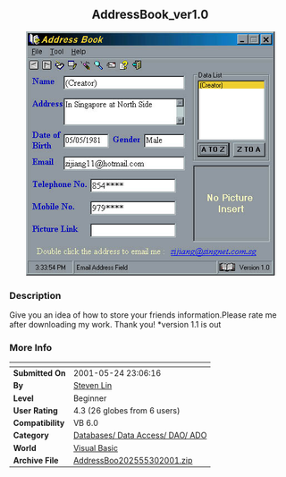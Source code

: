 ﻿<div align="center">

## AddressBook\_ver1\.0

<img src="PIC2001530347517083.jpg">
</div>

### Description

Give you an idea of how to store your friends information.Please rate me after downloading my work. Thank you! *version 1.1 is out
 
### More Info
 


<span>             |<span>
---                |---
**Submitted On**   |2001-05-24 23:06:16
**By**             |[Steven Lin](https://github.com/Planet-Source-Code/PSCIndex/blob/master/ByAuthor/steven-lin.md)
**Level**          |Beginner
**User Rating**    |4.3 (26 globes from 6 users)
**Compatibility**  |VB 6\.0
**Category**       |[Databases/ Data Access/ DAO/ ADO](https://github.com/Planet-Source-Code/PSCIndex/blob/master/ByCategory/databases-data-access-dao-ado__1-6.md)
**World**          |[Visual Basic](https://github.com/Planet-Source-Code/PSCIndex/blob/master/ByWorld/visual-basic.md)
**Archive File**   |[AddressBoo202555302001\.zip](https://github.com/Planet-Source-Code/steven-lin-addressbook-ver1-0__1-23579/archive/master.zip)








